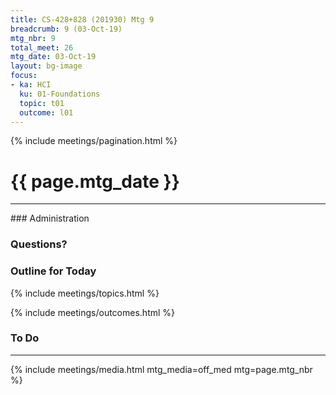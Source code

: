 ```yaml
---
title: CS-428+828 (201930) Mtg 9
breadcrumb: 9 (03-Oct-19)
mtg_nbr: 9
total_meet: 26
mtg_date: 03-Oct-19
layout: bg-image
focus:
- ka: HCI
  ku: 01-Foundations
  topic: t01
  outcome: l01
---
```

{% include meetings/pagination.html %}
<h1 class="text-center">{{ page.mtg_date }}</h1>
<hr />
### Administration

### Questions?

### Outline for Today

{% include meetings/topics.html %}

{% include meetings/outcomes.html %}

### To Do

<hr />
{% include meetings/media.html mtg_media=off_med mtg=page.mtg_nbr %}
